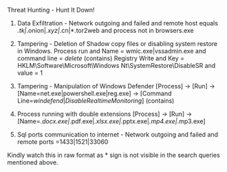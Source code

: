 Threat Hunting - Hunt It Down!

1. Data Exfiltration - Network outgoing and failed and remote host equals *.tk|*.onion|*.xyz|*.cn|*.tor2web and process not in browsers.exe

2. Tampering - Deletion of Shadow copy files or disabling system restore in Windows. 
   Process run and Name = wmic.exe|vssadmin.exe and command line = *delete* (contains)
   Registry Write and Key = HKLM\Software\Microsoft\Windows Nt\SystemRestore\DisableSR and value = 1
   
3. Tampering - Manipulation of Windows Defender
   [Process] → [Run] → [Name=net.exe|powershell.exe|reg.exe] → [Command Line=*windefend*|*DisableRealtimeMonitoring*] (contains)
   
4. Process running with double extensions
   [Process] → [Run] → [Name=*.docx.exe|*.pdf.exe|*.xlsx.exe|*.pptx.exe|*.mp4.exe|*.mp3.exe]
   
5. Sql ports communication to internet - Network outgoing and failed and remote ports =1433|1521|33060


Kindly watch this in raw format as * sign is not visible in the search queries mentioned above.
